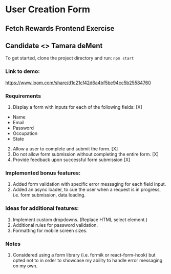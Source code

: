 # User Creation Form 
## Fetch Rewards Frontend Exercise
## Candidate <> Tamara deMent


To get started, clone the project directory and run: `npm start`

### Link to demo:
https://www.loom.com/share/d1c21cf42d6a4bf5be94cc5b25584760

### Requirements
1) Display a form with inputs for each of the following fields: [X]
  - Name
  - Email
  - Password
  - Occupation
  - State
2) Allow a user to complete and submit the form. [X]
3) Do not allow form submission without completing the entire form. [X]
4) Provide feedback upon successful form submission [X]

### Implemented bonus features:
1) Added form validation with specific error messaging for each field input.
2) Added an async loader, to cue the user when a request is in progress, i.e. form submission, data loading.

### Ideas for additional features:
1) Implement custom dropdowns. (Replace HTML select element.)
2) Additional rules for password validation.
3) Formatting for mobile screen sizes.

### Notes
1) Considered using a form library (i.e. formik or react-form-hook) but opted not to in order to showcase my ability to handle error messaging on my own.
